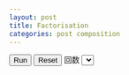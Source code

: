 ```yaml
---
layout: post
title: Factorisation
categories: post composition
---
```


<div id="svg"></div>
<button class="btn btn-info" id="run">Run</button>
<button class="btn btn-info" id="reset">Reset</button>
<span class="label">回数</span>
<select data-bind="options: counts,
                   value: selectedCounts,
                   valueAllowUnset: true">
</select>

<script src="http://d3js.org/d3.v3.min.js" charset="utf-8"></script>
<script src="{{site.url}}/js/knockout-3.1.0.js" charset="utf-8"></script>
<script>
function AppViewModel() {
  
  // knockout select 
  counts = [59,127,197,241,307];
  selectedCounts = ko.observable(59);

  // Point Object
  function Point(x, y){
    this.x = x;
    this.y = y;
    return this;
  };

  var pi = Math.PI;
  var points =[];
  var radius = 20;
  var dot_radius =100;

  var ticks = [];
  var maxCounts = d3.max(counts);
  for (var i=1;i<= maxCounts; i++){
      ticks.push(i);
  };

  color = d3.scale.category20();

  var height = 500,
      width  = 500;

  // create scales
  var xScale = d3.scale.linear()
         .domain([-250,250])
         .range([00,500]);
  var yScale = d3.scale.linear()
         .domain([-250,250])
         .range([0,500]);

  // svg空間作成 
  var svg =  d3.select("#svg")
                        .append("svg")
                        .attr("width", width)
                        .attr("height", height)
                        .style("background","#000");
  // initial draw 
  svg.selectAll("circle")
      .data(ticks)
     .enter().append("circle")
      .attr("cx",function(){return xScale(0);})
      .attr("cy",function(){return yScale(0);})
      .attr("r",function(){return 0;})
      .attr("id",function(d,i){return "c"+i;})
      .attr("opacity",0.0)
      .style("fill","gold");
  var text = svg.append("text")
        .attr("x",450)
        .attr("y",30)
        .attr("stroke","white")
        .text("0")
        .attr("font-size","20px")
        .style("fill","white");        

  // Reset button clicked   
  d3.select("#reset").on("click",function(){
    svg.selectAll("text")
        .transition()
        .text("0");

    svg.selectAll("circle")
      .transition()
      .duration(1000)
      .attr("opacity",0)
      .attr("cx",function(){return xScale(0);})
      .attr("cy",function(){return yScale(0);})
      .attr("r",0)
      .style("fill","gold");
    dot_radius = 100;  
  });                      

  // Run button clicked
  d3.select("#run").on("click",function(){
    ticks = [];
    var parentSelectedCounts = parent.selectedCounts();
    for (var i=1;i<=parentSelectedCounts; i++){
      ticks.push(i);
    };
 
    for (var i = 1; i <= parentSelectedCounts; i++) {

      make(i,250); // create points for circles
      var delay = 1500 + 1000 * i; // create delay time
      draw0(delay,i); // transition

    };
    
  });                      

  /** transition circles */
  function draw0(delay,circles){
      var pointsLength = points.length;
      for (l=0;l<pointsLength;l++){
        var el = d3.select("#c"+l);

        text.transition()
          .delay(delay)
          .ease("linear")
          .text(l+1);

        el.transition()
          .delay(delay)
          .duration(750)
          .ease("linear")
          .attr("opacity",1)
          .attr("cx",function(d){return xScale(points[l].x);})
          .attr("cy",function(d){return yScale(points[l].y);})
          .attr("r",function(){return dot_radius;})
          .style("fill",function(){return color(Math.floor(Math.random()*20));});
      }

  };

  var SIZE = 500;

  function make(number, SIZE) {
      points = [];
      var list = primeFactorList(number);

      // save vertex
      function dot(x, y, size) {
        points.push(new Point(x,y));
      }

      // get polygon vertex    
      function polygon(n, depth, size, x, y, f) {
          var step = 2 * pi / n;
          var init = n === 2 ? pi
                   : n === 4 ? pi / 4
                             : 3 * pi / 2;
          dot_radius = (2 * size) / (n*9);
          if(dot_radius<2){dot_radius=4;}
          if(number > 10 && dot_radius > 7){dot_radius=7};
          if(number > 60 && dot_radius > 4){dot_radius=4};
          var radius = (n * size) / (n + 2);
          var delta_y = n % 2 === 0 ? 0 
                      : (radius / 2) * (1 - Math.cos(pi / n));
          
          for (var i = 0; i < n; ++i) {
              f(
                  x + Math.cos(init + step * i) * radius,
                  y + Math.sin(init + step * i) * radius + delta_y,
                  radius
              );
    
          }
      }
      
      // Recursive draw 
      function draw(x, y, size, depth) {
          if (depth < 0) {
              dot(x, y, size);
          } else {
              polygon(list[depth], depth, size, x, y, function (x, y, size) {
                  draw(x, y, size, depth - 1);            
              });
          }
      }
      draw(0, 0, SIZE / 2 , list.length - 1);

  }


  // http://nayuki.eigenstate.org/res/calculate-prime-factorization-javascript.js

  function primeFactorList(n) {
      if (n < 1)
          throw "Argument error";
      
      var result = [];
      while (n != 1) {
          var factor = smallestFactor(n);
          result.push(factor);
          n /= factor;
      }
      return result;
  }


  function smallestFactor(n) {
      if (n < 2)
          throw "Argument error";
      if (n % 4 == 0)
          return 4; // vjeux hack
      if (n % 2 == 0)
          return 2;
      var end = Math.floor(Math.sqrt(n));
      for (var i = 3; i <= end; i += 2) {
          if (n % i == 0)
              return i;
      }
      return n;
  }
};

// Activates knockout.js
ko.applyBindings(new AppViewModel());
</script>